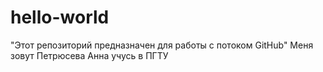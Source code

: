 # hello-world
"Этот репозиторий предназначен для работы с потоком GitHub"
Меня зовут Петрюсева Анна учусь в ПГТУ
